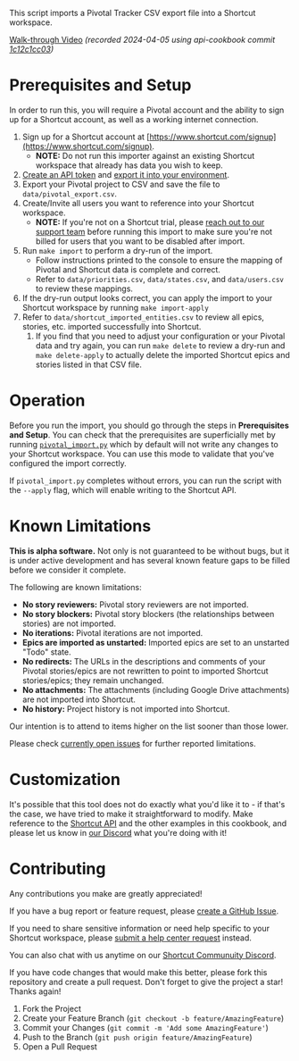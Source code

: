 This script imports a Pivotal Tracker CSV export file into a Shortcut workspace.

[Walk-through Video](https://vimeo.com/931197039?share=copy) _(recorded 2024-04-05 using api-cookbook commit [1c12c1cc03](https://github.com/useshortcut/api-cookbook/tree/1c12c1cc035f4321f6b09a0e264eec740ddf2e88))_

# Prerequisites and Setup

In order to run this, you will require a Pivotal account and the ability to sign up for a Shortcut account, as well as a working internet connection.

1. Sign up for a Shortcut account at [https://www.shortcut.com/signup](https://www.shortcut.com/signup).
   - **NOTE:** Do not run this importer against an existing Shortcut workspace that already has data you wish to keep.
1. [Create an API token](https://app.shortcut.com/settings/account/api-tokens) and [export it into your environment](../Authentication.md).
1. Export your Pivotal project to CSV and save the file to `data/pivotal_export.csv`.
1. Create/Invite all users you want to reference into your Shortcut workspace.
   - **NOTE:** If you're not on a Shortcut trial, please [reach out to our support team](https://help.shortcut.com/hc/en-us/requests/new) before running this import to make sure you're not billed for users that you want to be disabled after import.
1. Run `make import` to perform a dry-run of the import.
   - Follow instructions printed to the console to ensure the mapping of Pivotal and Shortcut data is complete and correct.
   - Refer to `data/priorities.csv`, `data/states.csv`, and `data/users.csv` to review these mappings.
1. If the dry-run output looks correct, you can apply the import to your Shortcut workspace by running `make import-apply`
1. Refer to `data/shortcut_imported_entities.csv` to review all epics, stories, etc. imported successfully into Shortcut.
   1. If you find that you need to adjust your configuration or your Pivotal data and try again, you can run `make delete` to review a dry-run and `make delete-apply` to actually delete the imported Shortcut epics and stories listed in that CSV file.

# Operation

Before you run the import, you should go through the steps in **Prerequisites and Setup**. You can check that the prerequisites are superficially met by running [`pivotal_import.py`](pivotal_import.py) which by default will not write any changes to your Shortcut workspace. You can use this mode to validate that you've configured the import correctly.

If `pivotal_import.py` completes without errors, you can run the script with the `--apply` flag, which will enable writing to the Shortcut API.

# Known Limitations

**This is alpha software.** Not only is not guaranteed to be without bugs, but it is under active development and has several known feature gaps to be filled before we consider it complete.

The following are known limitations:

- **No story reviewers:** Pivotal story reviewers are not imported.
- **No story blockers:** Pivotal story blockers (the relationships between stories) are not imported.
- **No iterations:** Pivotal iterations are not imported.
- **Epics are imported as unstarted:** Imported epics are set to an unstarted "Todo" state.
- **No redirects:** The URLs in the descriptions and comments of your Pivotal stories/epics are not rewritten to point to imported Shortcut stories/epics; they remain unchanged.
- **No attachments:** The attachments (including Google Drive attachments) are not imported into Shortcut.
- **No history:** Project history is not imported into Shortcut.

Our intention is to attend to items higher on the list sooner than those lower.

Please check [currently open issues](https://github.com/useshortcut/api-cookbook/issues) for further reported limitations.

# Customization

It's possible that this tool does not do exactly what you'd like it to - if that's the case, we have tried to make it straightforward to modify. Make reference to the [Shortcut API](https://developer.shortcut.com/api/rest/v3) and the other examples in this cookbook, and please let us know in [our Discord](https://discord.gg/shortcut-community-887801174496006216) what you're doing with it!

# Contributing

Any contributions you make are greatly appreciated!

If you have a bug report or feature request, please [create a GitHub Issue](https://github.com/useshortcut/api-cookbook/issues/new).

If you need to share sensitive information or need help specific to your Shortcut workspace, please [submit a help center request](https://help.shortcut.com/hc/en-us/requests/new) instead.

You can also chat with us anytime on our [Shortcut Communuity Discord](https://discord.gg/shortcut-community-887801174496006216).

If you have code changes that would make this better, please fork this repository and create a pull request. Don't forget to give the project a star! Thanks again!

1. Fork the Project
2. Create your Feature Branch (`git checkout -b feature/AmazingFeature`)
3. Commit your Changes (`git commit -m 'Add some AmazingFeature'`)
4. Push to the Branch (`git push origin feature/AmazingFeature`)
5. Open a Pull Request
